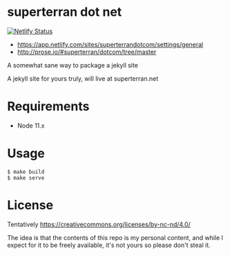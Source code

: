# superterran dot net

[![Netlify Status](https://api.netlify.com/api/v1/badges/078784e7-77c0-4a45-bdc8-73223f6de9c1/deploy-status)](https://app.netlify.com/sites/superterrandotcom/deploys)

* https://app.netlify.com/sites/superterrandotcom/settings/general
* http://prose.io/#superterran/dotcom/tree/master

A somewhat sane way to package a jekyll site

A jekyll site for yours truly, will live at superterran.net

# Requirements

* Node 11.x 

# Usage

```
$ make build
$ make serve
```

# License

Tentatively https://creativecommons.org/licenses/by-nc-nd/4.0/

The idea is that the contents of this repo is my personal content, and while I expect for it to be freely available, it's not yours so please don't steal it.
